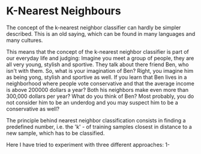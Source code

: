 # K-Nearest Neighbours
The concept of the k-nearest neighbor classifier can hardly be simpler described. This is an old saying, which can be found in many languages and many cultures. 

This means that the concept of the k-nearest neighbor classifier is part of our everyday life and judging: Imagine you meet a group of people, they are all very young, stylish and sportive. They talk about there friend Ben, who isn't with them. So, what is your imagination of Ben? Right, you imagine him as being yong, stylish and sportive as well. If you learn that Ben lives in a neighborhood where people vote conservative and that the average income is above 200000 dollars a year? Both his neighbors make even more than 300,000 dollars per year? What do you think of Ben? Most probably, you do not consider him to be an underdog and you may suspect him to be a conservative as well?

The principle behind nearest neighbor classification consists in finding a predefined number, i.e. the 'k' - of training samples closest in distance to a new sample, which has to be classified.

Here I have tried to experiment with three different approaches:
1- 
